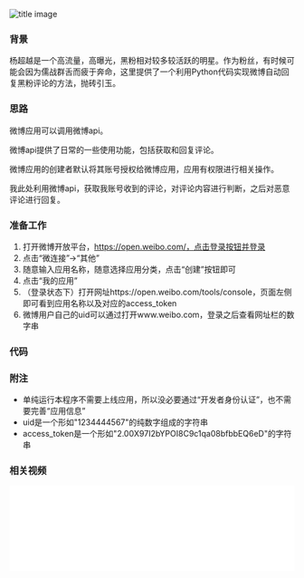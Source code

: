 ![title image](http://wx2.sinaimg.cn/mw690/006a0Rdhly1g5bbx4hml7j30u0140n9f.jpg)

### 背景

杨超越是一个高流量，高曝光，黑粉相对较多较活跃的明星。作为粉丝，有时候可能会因为儒战群舌而疲于奔命，这里提供了一个利用Python代码实现微博自动回复黑粉评论的方法，抛砖引玉。

### 思路

微博应用可以调用微博api。

微博api提供了日常的一些使用功能，包括获取和回复评论。

微博应用的创建者默认将其账号授权给微博应用，应用有权限进行相关操作。

我此处利用微博api，获取我账号收到的评论，对评论内容进行判断，之后对恶意评论进行回复。

### 准备工作

1. 打开微博开放平台，https://open.weibo.com/，点击登录按钮并登录
2. 点击“微连接”->“其他”
3. 随意输入应用名称，随意选择应用分类，点击“创建”按钮即可
4. 点击“我的应用”
5. （登录状态下）打开网址https://open.weibo.com/tools/console，页面左侧即可看到应用名称以及对应的access_token
6. 微博用户自己的uid可以通过打开www.weibo.com，登录之后查看网址栏的数字串

### 代码

<script src="https://gist.github.com/40sjg34si/a834ffe73d6aac427e1b85d37ae47ca6.js"></script>
### 附注

- 单纯运行本程序不需要上线应用，所以没必要通过“开发者身份认证”，也不需要完善“应用信息”
- uid是一个形如"1234444567"的纯数字组成的字符串
- access_token是一个形如"2.00X97I2bYPOI8C9c1qa08bfbbEQ6eD"的字符串

### 相关视频

<iframe src="//player.bilibili.com/player.html?aid=65937641&cid=114421290&page=1" scrolling="yes" border="0" frameborder="no" framespacing="0" allowfullscreen="true" width="100%" onload="this.style.height=this.contentDocument.body.scrollHeight +'px';"> </iframe>
